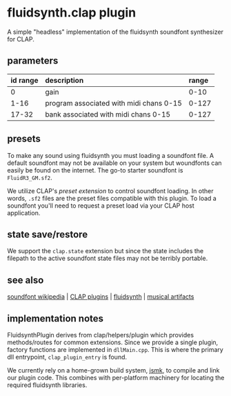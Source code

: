 # fluidsynth.clap plugin 

A simple "headless" implementation of the fluidsynth soundfont synthesizer
for CLAP.

## parameters

| id range | description                             | range |
| :------- | :-------------------------------------- | :---- |
| 0        | gain                                    | 0-10  |
| 1-16     | program associated with midi chans 0-15 | 0-127 |
| 17-32    | bank associated with midi chans 0-15    | 0-127 |

## presets

To make any sound using fluidsynth you must loading a soundfont file. 
A default soundfont may not be available on your system but woundfonts 
can easily be found on the internet. The go-to starter soundfont 
is `FluidR3_GM.sf2`.

We utilize CLAP's _preset extension_ to control soundfont loading.
In other words, `.sf2` files are the preset files compatible with
this plugin.  To load a soundfont you'll need to request a preset
load via your CLAP host application.

## state save/restore

We support the `clap.state` extension but since the state includes
the filepath to the active soundfont state files may not be
terribly portable.

## see also

[soundfont wikipedia](https://en.wikipedia.org/wiki/SoundFont) |
[CLAP plugins](https://github.com/free-audio/clap) |
[fluidsynth](https://fluidsynth.org) |
[musical artifacts](https://musical-artifacts.com/artifacts?formats=sf2&tags=soundfont)

## implementation notes

FluidsynthPlugin derives from clap/helpers/plugin which
provides methods/routes for common extensions. Since we 
provide a single plugin, factory functions are implemented 
in `dllMain.cpp`. This is where the primary dll entrypoint,
`clap_plugin_entry` is found.

We currently rely on a home-grown build system, [jsmk](https://github.com/dbadb/jsmk),
to compile and link our plugin code. This combines with per-platform 
machinery for locating the required fluidsynth libraries.



